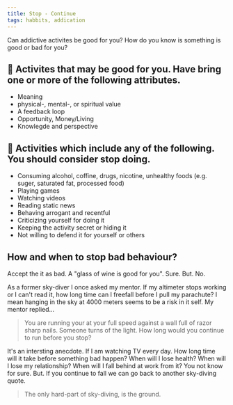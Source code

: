 ```yaml
---
title: Stop - Continue
tags: habbits, addication
---
```


Can addictive activites be good for you?
How do you know is something is good or bad for you?

## 🥇 Activites that may be good for you. Have bring one or more of the following attributes.
 * Meaning 
 * physical-, mental-, or spiritual value
 * A feedback loop
 * Opportunity, Money/Living
 * Knowlegde and perspective
 
## 🚨 Activities which include any of the following. You should consider stop doing.
 * Consuming alcohol, coffine, drugs, nicotine, unhealthy foods (e.g. suger, saturated fat, processed food)
 * Playing games
 * Watching videos
 * Reading static news
 * Behaving arrogant and recentful
 * Criticizing yourself for doing it
 * Keeping the activity secret or hiding it
 * Not willing to defend it for yourself or others
 
## How and when to stop bad behaviour?
Accept the it as bad. A "glass of wine is good for you". Sure. But. No.

As a former sky-diver I once asked my mentor. If my altimeter stops working or I can't read it, how long time can I freefall before I pull my parachute? I mean hanging in the sky at 4000 meters seems to be a risk in it self. My mentor replied...

 > You are running your at your full speed against a wall full of razor sharp nails. Someone turns of the light. How long would you continue to run before you stop?

It's an intersting anecdote. If I am watching TV every day. How long time will it take before something bad happen? When will I lose health? When will I lose my relationship? When will I fall behind at work from it? You not know for sure. But. If you continue to fall we can go back to another sky-diving quote. 

> The only hard-part of sky-diving, is the ground.
